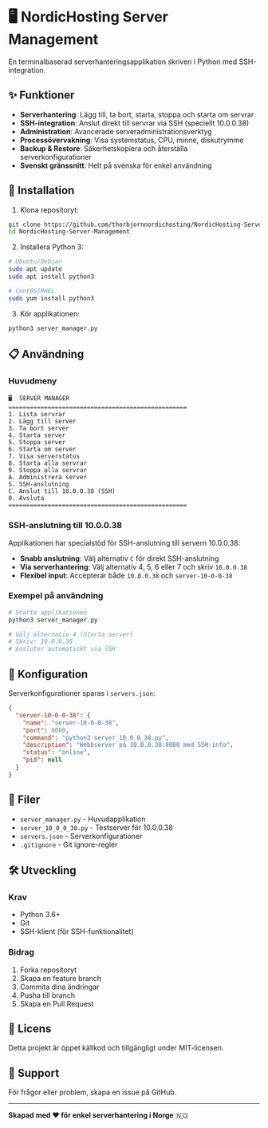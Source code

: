 # 🖥️ NordicHosting Server Management

En terminalbaserad serverhanteringsapplikation skriven i Python med SSH-integration.

## ✨ Funktioner

- **Serverhantering**: Lägg till, ta bort, starta, stoppa och starta om servrar
- **SSH-integration**: Anslut direkt till servrar via SSH (speciellt 10.0.0.38)
- **Administration**: Avancerade serveradministrationsverktyg
- **Processövervakning**: Visa systemstatus, CPU, minne, diskutrymme
- **Backup & Restore**: Säkerhetskopiera och återställa serverkonfigurationer
- **Svenskt gränssnitt**: Helt på svenska för enkel användning

## 🚀 Installation

1. Klona repositoryt:
```bash
git clone https://github.com/thorbjornnordichosting/NordicHosting-Server-Management.git
cd NordicHosting-Server-Management
```

2. Installera Python 3:
```bash
# Ubuntu/Debian
sudo apt update
sudo apt install python3

# CentOS/RHEL
sudo yum install python3
```

3. Kör applikationen:
```bash
python3 server_manager.py
```

## 📋 Användning

### Huvudmeny
```
🖥️  SERVER MANAGER
==================================================
1. Lista servrar
2. Lägg till server
3. Ta bort server
4. Starta server
5. Stoppa server
6. Starta om server
7. Visa serverstatus
8. Starta alla servrar
9. Stoppa alla servrar
A. Administrera server
S. SSH-anslutning
C. Anslut till 10.0.0.38 (SSH)
0. Avsluta
==================================================
```

### SSH-anslutning till 10.0.0.38

Applikationen har specialstöd för SSH-anslutning till servern 10.0.0.38:

- **Snabb anslutning**: Välj alternativ `C` för direkt SSH-anslutning
- **Via serverhantering**: Välj alternativ 4, 5, 6 eller 7 och skriv `10.0.0.38`
- **Flexibel input**: Accepterar både `10.0.0.38` och `server-10-0-0-38`

### Exempel på användning

```bash
# Starta applikationen
python3 server_manager.py

# Välj alternativ 4 (Starta server)
# Skriv: 10.0.0.38
# Ansluter automatiskt via SSH
```

## 🔧 Konfiguration

Serverkonfigurationer sparas i `servers.json`:

```json
{
  "server-10-0-0-38": {
    "name": "server-10-0-0-38",
    "port": 8080,
    "command": "python3 server_10_0_0_38.py",
    "description": "Webbserver på 10.0.0.38:8080 med SSH-info",
    "status": "online",
    "pid": null
  }
}
```

## 📁 Filer

- `server_manager.py` - Huvudapplikation
- `server_10_0_0_38.py` - Testserver för 10.0.0.38
- `servers.json` - Serverkonfigurationer
- `.gitignore` - Git ignore-regler

## 🛠️ Utveckling

### Krav
- Python 3.6+
- Git
- SSH-klient (för SSH-funktionalitet)

### Bidrag
1. Forka repositoryt
2. Skapa en feature branch
3. Commita dina ändringar
4. Pusha till branch
5. Skapa en Pull Request

## 📝 Licens

Detta projekt är öppet källkod och tillgängligt under MIT-licensen.

## 🤝 Support

För frågor eller problem, skapa en issue på GitHub.

---

**Skapad med ❤️ för enkel serverhantering i Norge** 🇳🇴
